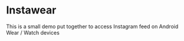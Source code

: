 # Instawear
This is a small demo put together to access Instagram feed on Android Wear / Watch devices
